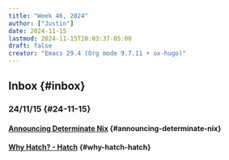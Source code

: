 ```yaml
---
title: "Week 46, 2024"
author: ["Justin"]
date: 2024-11-15
lastmod: 2024-11-15T20:03:37-05:00
draft: false
creator: "Emacs 29.4 (Org mode 9.7.11 + ox-hugo)"
---
```


<div class="outline-1 jvc">

## Inbox {#inbox}

<div class="outline-2 jvc">

### 24/11/15 {#24-11-15}

<div class="outline-3 jvc">

#### [Announcing Determinate Nix](https://determinate.systems/posts/announcing-determinate-nix/) {#announcing-determinate-nix}


</div>

<div class="outline-3 jvc">

#### [Why Hatch? - Hatch](https://hatch.pypa.io/latest/why/) {#why-hatch-hatch}


</div>

</div>

</div>
